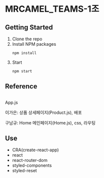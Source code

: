 # MRCAMEL_TEAMS-1조

## Getting Started

1. Clone the repo
2. Install NPM packages
   ```sh
   npm install
   ```
3. Start
   ```sh
   npm start
   ```

## Reference

```

```

App.js

이가은: 상품 상세페이지(Product.js), 배포

구남규: Home 메인페이지(Home.js), css, 라우팅

## Use

- CRA(create-react-app)
- react
- react-router-dom
- styled-components
- styled-reset
